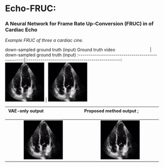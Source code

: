 # Echo-FRUC:
### A Neural Network for Frame Rate Up-Conversion (FRUC) in of Cardiac Echo

*Example FRUC of three a cardiac cine.*

down-sampled ground truth (input)
Ground truth video &nbsp; &nbsp; &nbsp; &nbsp; &nbsp; &nbsp; &nbsp; &nbsp; &nbsp; &nbsp; &nbsp; &nbsp; &nbsp; &nbsp;                 |  down-sampled ground truth (input)
:-------------------------------------------------:|:------------------------------------------------:
![](ground_truth_video.gif)                        |  ![](down-sampled_ground-truth.gif)


VAE-only output &nbsp; &nbsp; &nbsp; &nbsp; &nbsp; &nbsp; &nbsp; &nbsp; &nbsp; &nbsp; &nbsp; &nbsp; &nbsp; &nbsp;  &nbsp;    &nbsp;                                 |  Proposed method  output ; &nbsp; &nbsp; &nbsp; &nbsp; &nbsp;&nbsp; &nbsp; &nbsp; &nbsp;
:-------------------------------------------------:|:------------------------------------------------:
![](vae_only_output.gif)                        |  ![](proposed_method_output.gif)
